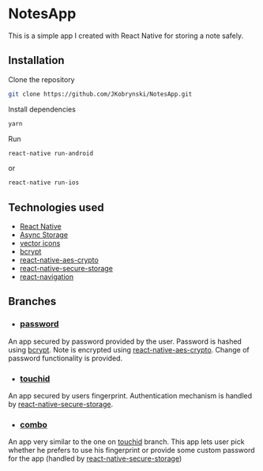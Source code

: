 # NotesApp

This is a simple app I created with React Native for storing a note safely.

## Installation

Clone the repository

```bash
git clone https://github.com/JKobrynski/NotesApp.git
```

Install dependencies

```bash
yarn
```

Run

```bash
react-native run-android
```

or

```bash
react-native run-ios
```


## Technologies used

- [React Native](https://facebook.github.io/react-native/) 
- [Async Storage](https://github.com/react-native-community/async-storage)
- [vector icons](https://github.com/oblador/react-native-vector-icons)
- [bcrypt](https://www.npmjs.com/package/react-native-bcrypt)
- [react-native-aes-crypto](https://www.npmjs.com/package/react-native-aes-crypto)
- [react-native-secure-storage](https://www.npmjs.com/package/react-native-secure-storage)
- [react-navigation](https://reactnavigation.org)

## Branches

- ### [password](https://github.com/JKobrynski/NotesApp/tree/password)

 An app secured by password provided by the user. Password is hashed using [bcrypt](https://www.npmjs.com/package/react-native-bcrypt). Note is encrypted using [react-native-aes-crypto](https://www.npmjs.com/package/react-native-aes-crypto). Change of password functionality is provided.


- ### [touchid](https://github.com/JKobrynski/NotesApp/tree/touchid)

An app secured by users fingerprint. Authentication mechanism is handled by [react-native-secure-storage](https://www.npmjs.com/package/react-native-secure-storage).

- ### [combo](https://github.com/JKobrynski/NotesApp/tree/combo)

An app very similar to the one on [touchid](https://github.com/JKobrynski/NotesApp/tree/touchid) branch. This app lets user pick whether he prefers to use his fingerprint or provide some custom password for the app (handled by [react-native-secure-storage](https://www.npmjs.com/package/react-native-secure-storage))

